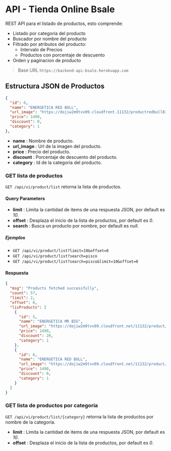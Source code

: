 # API - Tienda Online Bsale

REST API para el listado de productos, esto comprende:

- Listado por categoria del producto
- Buscador por nombre del producto
- Filtrado por atributos del producto:
  - Intervalo de Precios
  - Productos con porcentaje de descuento
- Orden y paginacion de producto

> Base URL `https://backend-api-bsale.herokuapp.com`

## Estructura JSON de Productos

```json
{
  "id": 6,
  "name": "ENERGETICA RED BULL",
  "url_image": "https://dojiw2m9tvv09.cloudfront.11132/productredbull8381.jpg",
  "price": 1490,
  "discount": 0,
  "category": 1
},
```

- **name** : Nombre de producto.
- **url_image** : Url de la imagen del producto.
- **price** : Precio del producto.
- **discount** : Porcentaje de descuento del producto.
- **category** : Id de la categoria del producto.

### GET lista de productos

`GET /api/vi/product/list` retorna la lista de productos.

#### Query Parameters

- **limit** : Limita la cantidad de items de una respuesta JSON, por default es _10_.
- **offset** : Desplaza el inicio de la lista de productos, por default es _0_.
- **search** : Busca un producto por nombre, por default es _null_.

##### Ejemplos

- `GET /api/vi/product/list?limit=10&offset=0`
- `GET /api/vi/product/list?search=pisco`
- `GET /api/vi/product/list?search=pisco&limit=10&offset=0`

#### Respuesta

```json
{
  "msg": "Products fetched successfully",
  "count": 57,
  "limit": 2,
  "offset": 0,
  "lisProducts": [
    {
      "id": 5,
      "name": "ENERGETICA MR BIG",
      "url_image": "https://dojiw2m9tvv09.cloudfront.net/11132/product/misterbig3308256.jpg",
      "price": 1490,
      "discount": 20,
      "category": 1
    },
    {
      "id": 6,
      "name": "ENERGETICA RED BULL",
      "url_image": "https://dojiw2m9tvv09.cloudfront.net/11132/product/redbull8381.jpg",
      "price": 1490,
      "discount": 0,
      "category": 1
    }
  ]
}
```

### GET lista de productos por categoria

`GET /api/vi/product/list/{category}` retorna la lista de productos por nombre de la categoría.

- **limit** : Limita la cantidad de items de una respuesta JSON, por default es _10_.
- **offset** : Desplaza el inicio de la lista de productos, por default es _0_.

